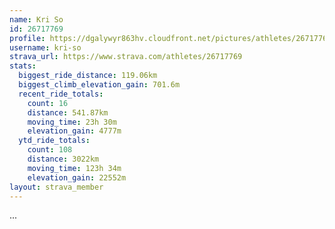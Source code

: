 ```yaml
---
name: Kri So
id: 26717769
profile: https://dgalywyr863hv.cloudfront.net/pictures/athletes/26717769/7761026/13/large.jpg
username: kri-so
strava_url: https://www.strava.com/athletes/26717769
stats:
  biggest_ride_distance: 119.06km
  biggest_climb_elevation_gain: 701.6m
  recent_ride_totals:
    count: 16
    distance: 541.87km
    moving_time: 23h 30m
    elevation_gain: 4777m
  ytd_ride_totals:
    count: 108
    distance: 3022km
    moving_time: 123h 34m
    elevation_gain: 22552m
layout: strava_member
--- 
```

...
